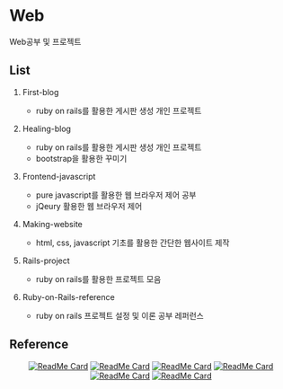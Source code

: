 # Web

Web공부 및 프로젝트

## List
1. First-blog
   - ruby on rails를 활용한 게시판 생성 개인 프로젝트


2. Healing-blog
   - ruby on rails를 활용한 게시판 생성 개인 프로젝트
   - bootstrap을 활용한 꾸미기


3. Frontend-javascript
   - pure javascript를 활용한 웹 브라우저 제어 공부
   - jQeury 활용한 웹 브라우저 제어


4. Making-website
   - html, css, javascript 기초를 활용한 간단한 웹사이트 제작


5. Rails-project
   - ruby on rails를 활용한 프로젝트 모음

6. Ruby-on-Rails-reference
   - ruby on rails 프로젝트 설정 및 이론 공부 레퍼런스

## Reference

<div align="center">

[![ReadMe Card](https://github-readme-stats.vercel.app/api/pin/?username=jojoldu&repo=freelec-springboot2-webservice&theme=cobalt)](https://github.com/jojoldu/freelec-springboot2-webservice.git)
[![ReadMe Card](https://github-readme-stats.vercel.app/api/pin/?username=spring-projects&repo=spring-framework&theme=cobalt)](https://github.com/spring-projects/spring-framework.git)
[![ReadMe Card](https://github-readme-stats.vercel.app/api/pin/?username=nodejs&repo=node&theme=cobalt)](https://github.com/nodejs/node.git)
[![ReadMe Card](https://github-readme-stats.vercel.app/api/pin/?username=rails&repo=rails&theme=cobalt)](https://github.com/rails/rails.git)
[![ReadMe Card](https://github-readme-stats.vercel.app/api/pin/?username=heartcombo&repo=devise&theme=cobalt)](https://github.com/heartcombo/devise.git)
[![ReadMe Card](https://github-readme-stats.vercel.app/api/pin/?username=pureugong&repo=rails-style-guide&theme=cobalt)](https://github.com/pureugong/rails-style-guide.git)

</div>